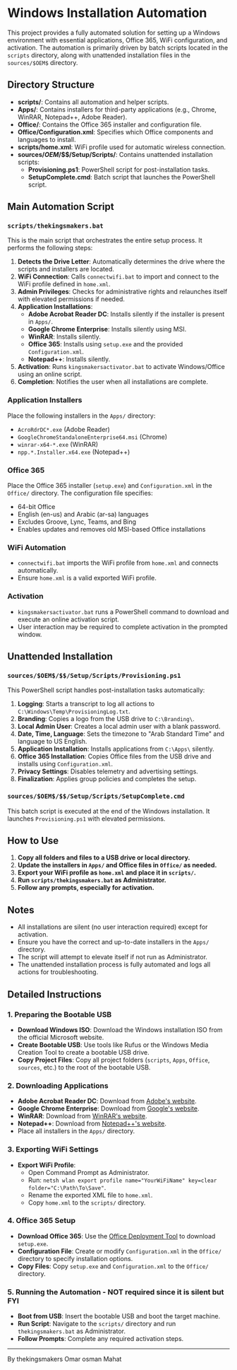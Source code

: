 # Windows Installation Automation

This project provides a fully automated solution for setting up a Windows environment with essential applications, Office 365, WiFi configuration, and activation. The automation is primarily driven by batch scripts located in the `scripts` directory, along with unattended installation files in the `sources/$OEM$` directory.

## Directory Structure

- **scripts/**: Contains all automation and helper scripts.
- **Apps/**: Contains installers for third-party applications (e.g., Chrome, WinRAR, Notepad++, Adobe Reader).
- **Office/**: Contains the Office 365 installer and configuration file.
- **Office/Configuration.xml**: Specifies which Office components and languages to install.
- **scripts/home.xml**: WiFi profile used for automatic wireless connection.
- **sources/$OEM$/$$/Setup/Scripts/**: Contains unattended installation scripts:
  - **Provisioning.ps1**: PowerShell script for post-installation tasks.
  - **SetupComplete.cmd**: Batch script that launches the PowerShell script.

## Main Automation Script

### `scripts/thekingsmakers.bat`

This is the main script that orchestrates the entire setup process. It performs the following steps:

1. **Detects the Drive Letter**: Automatically determines the drive where the scripts and installers are located.
2. **WiFi Connection**: Calls `connectwifi.bat` to import and connect to the WiFi profile defined in `home.xml`.
3. **Admin Privileges**: Checks for administrative rights and relaunches itself with elevated permissions if needed.
4. **Application Installations**:
    - **Adobe Acrobat Reader DC**: Installs silently if the installer is present in `Apps/`.
    - **Google Chrome Enterprise**: Installs silently using MSI.
    - **WinRAR**: Installs silently.
    - **Office 365**: Installs using `setup.exe` and the provided `Configuration.xml`.
    - **Notepad++**: Installs silently.
5. **Activation**: Runs `kingsmakersactivator.bat` to activate Windows/Office using an online script.
6. **Completion**: Notifies the user when all installations are complete.

### Application Installers

Place the following installers in the `Apps/` directory:
- `AcroRdrDC*.exe` (Adobe Reader)
- `GoogleChromeStandaloneEnterprise64.msi` (Chrome)
- `winrar-x64-*.exe` (WinRAR)
- `npp.*.Installer.x64.exe` (Notepad++)

### Office 365

Place the Office 365 installer (`setup.exe`) and `Configuration.xml` in the `Office/` directory. The configuration file specifies:
- 64-bit Office
- English (en-us) and Arabic (ar-sa) languages
- Excludes Groove, Lync, Teams, and Bing
- Enables updates and removes old MSI-based Office installations

### WiFi Automation

- `connectwifi.bat` imports the WiFi profile from `home.xml` and connects automatically.
- Ensure `home.xml` is a valid exported WiFi profile.

### Activation

- `kingsmakersactivator.bat` runs a PowerShell command to download and execute an online activation script.
- User interaction may be required to complete activation in the prompted window.

## Unattended Installation

### `sources/$OEM$/$$/Setup/Scripts/Provisioning.ps1`

This PowerShell script handles post-installation tasks automatically:

1. **Logging**: Starts a transcript to log all actions to `C:\Windows\Temp\ProvisioningLog.txt`.
2. **Branding**: Copies a logo from the USB drive to `C:\Branding\`.
3. **Local Admin User**: Creates a local admin user with a blank password.
4. **Date, Time, Language**: Sets the timezone to "Arab Standard Time" and language to US English.
5. **Application Installation**: Installs applications from `C:\Apps\` silently.
6. **Office 365 Installation**: Copies Office files from the USB drive and installs using `Configuration.xml`.
7. **Privacy Settings**: Disables telemetry and advertising settings.
8. **Finalization**: Applies group policies and completes the setup.

### `sources/$OEM$/$$/Setup/Scripts/SetupComplete.cmd`

This batch script is executed at the end of the Windows installation. It launches `Provisioning.ps1` with elevated permissions.

## How to Use

1. **Copy all folders and files to a USB drive or local directory.**
2. **Update the installers in `Apps/` and Office files in `Office/` as needed.**
3. **Export your WiFi profile as `home.xml` and place it in `scripts/`.**
4. **Run `scripts/thekingsmakers.bat` as Administrator.**
5. **Follow any prompts, especially for activation.**

## Notes

- All installations are silent (no user interaction required) except for activation.
- Ensure you have the correct and up-to-date installers in the `Apps/` directory.
- The script will attempt to elevate itself if not run as Administrator.
- The unattended installation process is fully automated and logs all actions for troubleshooting.

## Detailed Instructions

### 1. Preparing the Bootable USB

- **Download Windows ISO**: Download the Windows installation ISO from the official Microsoft website.
- **Create Bootable USB**: Use tools like Rufus or the Windows Media Creation Tool to create a bootable USB drive.
- **Copy Project Files**: Copy all project folders (`scripts`, `Apps`, `Office`, `sources`, etc.) to the root of the bootable USB.

### 2. Downloading Applications

- **Adobe Acrobat Reader DC**: Download from [Adobe's website](https://get.adobe.com/reader/enterprise/).
- **Google Chrome Enterprise**: Download from [Google's website](https://chrome.google.com/business/).
- **WinRAR**: Download from [WinRAR's website](https://www.win-rar.com/download.html).
- **Notepad++**: Download from [Notepad++'s website](https://notepad-plus-plus.org/downloads/).
- Place all installers in the `Apps/` directory.

### 3. Exporting WiFi Settings

- **Export WiFi Profile**:
  - Open Command Prompt as Administrator.
  - Run: `netsh wlan export profile name="YourWiFiName" key=clear folder="C:\Path\To\Save"`.
  - Rename the exported XML file to `home.xml`.
  - Copy `home.xml` to the `scripts/` directory.

### 4. Office 365 Setup

- **Download Office 365**: Use the [Office Deployment Tool](https://www.microsoft.com/en-us/download/details.aspx?id=49117) to download `setup.exe`.
- **Configuration File**: Create or modify `Configuration.xml` in the `Office/` directory to specify installation options.
- **Copy Files**: Copy `setup.exe` and `Configuration.xml` to the `Office/` directory.

### 5. Running the Automation - NOT required since it is silent but FYI

- **Boot from USB**: Insert the bootable USB and boot the target machine.
- **Run Script**: Navigate to the `scripts/` directory and run `thekingsmakers.bat` as Administrator.
- **Follow Prompts**: Complete any required activation steps.

---

By thekingsmakers 
Omar osman Mahat
